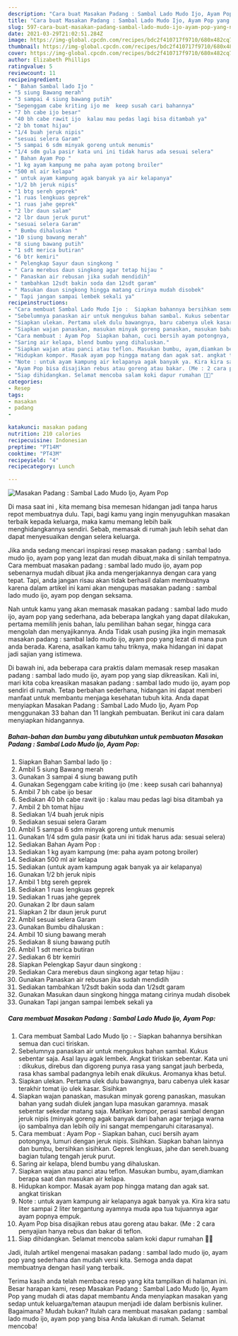 ```yaml
---
description: "Cara buat Masakan Padang : Sambal Lado Mudo Ijo, Ayam Pop yang nikmat Untuk Jualan"
title: "Cara buat Masakan Padang : Sambal Lado Mudo Ijo, Ayam Pop yang nikmat Untuk Jualan"
slug: 597-cara-buat-masakan-padang-sambal-lado-mudo-ijo-ayam-pop-yang-nikmat-untuk-jualan
date: 2021-03-29T21:02:51.284Z
image: https://img-global.cpcdn.com/recipes/bdc2f410717f9710/680x482cq70/masakan-padang-sambal-lado-mudo-ijo-ayam-pop-foto-resep-utama.jpg
thumbnail: https://img-global.cpcdn.com/recipes/bdc2f410717f9710/680x482cq70/masakan-padang-sambal-lado-mudo-ijo-ayam-pop-foto-resep-utama.jpg
cover: https://img-global.cpcdn.com/recipes/bdc2f410717f9710/680x482cq70/masakan-padang-sambal-lado-mudo-ijo-ayam-pop-foto-resep-utama.jpg
author: Elizabeth Phillips
ratingvalue: 5
reviewcount: 11
recipeingredient:
- " Bahan Sambal lado Ijo "
- "5 siung Bawang merah"
- "3 sampai 4 siung bawang putih"
- "Segenggam cabe kriting ijo me  keep susah cari bahannya"
- "7 bh cabe ijo besar"
- "40 bh cabe rawit ijo  kalau mau pedas lagi bisa ditambah ya"
- "2 bh tomat hijau"
- "1/4 buah jeruk nipis"
- "sesuai selera Garam"
- "5 sampai 6 sdm minyak goreng untuk menumis"
- "1/4 sdm gula pasir kata uni ini tidak harus ada sesuai selera"
- " Bahan Ayam Pop "
- "1 kg ayam kampung me paha ayam potong broiler"
- "500 ml air kelapa"
- " untuk ayam kampung agak banyak ya air kelapanya"
- "1/2 bh jeruk nipis"
- "1 btg sereh geprek"
- "1 ruas lengkuas geprek"
- "1 ruas jahe geprek"
- "2 lbr daun salam"
- "2 lbr daun jeruk purut"
- "sesuai selera Garam"
- " Bumbu dihaluskan "
- "10 siung bawang merah"
- "8 siung bawang putih"
- "1 sdt merica butiran"
- "6 btr kemiri"
- " Pelengkap Sayur daun singkong "
- " Cara merebus daun singkong agar tetap hijau "
- " Panaskan air rebusan jika sudah mendidih"
- " tambahkan 12sdt bakin soda dan 12sdt garam"
- " Masukan daun singkong hingga matang cirinya mudah disobek"
- " Tapi jangan sampai lembek sekali ya"
recipeinstructions:
- "Cara membuat Sambal Lado Mudo Ijo :  Siapkan bahannya bersihkan semua dan cuci tiriskan."
- "Sebelumnya panaskan air untuk mengukus bahan sambal. Kukus sebentar saja. Asal layu agak lembek. Angkat tiriskan sebentar. Kata uni : dikukus, direbus dan digoreng punya rasa yang sangat jauh berbeda, rasa khas sambal padangnya lebih enak dikukus. Aromanya khas betul."
- "Siapkan ulekan. Pertama ulek dulu bawangnya, baru cabenya ulek kasar terakhir tomat ijo ulek kasar. Sisihkan"
- "Siapkan wajan panaskan, masukan minyak goreng panaskan, masukan bahan yang sudah diulek jangan lupa masukan garamnya. masak sebentar sekedar matang saja. Matikan kompor, perasi sambal dengan jeruk nipis (minyak goreng agak banyak dari bahan agar terjaga warna ijo sambalnya dan lebih oily ini sangat mempengaruhi citarasanya)."
- "Cara membuat : Ayam Pop  Siapkan bahan, cuci bersih ayam potongnya, lumuri dengan jeruk nipis. Sisihkan. Siapkan bahan lainnya dan bumbu, bersihkan sisihkan. Geprek lengkuas, jahe dan sereh.buang bagian tulang tengah jeruk purut."
- "Saring air kelapa, blend bumbu yang dihaluskan."
- "Siapkan wajan atau panci atau teflon. Masukan bumbu, ayam,diamkan berapa saat dan masukan air kelapa."
- "Hidupkan kompor. Masak ayam pop hingga matang dan agak sat. angkat tiriskan"
- "Note : untuk ayam kampung air kelapanya agak banyak ya. Kira kira satu liter sampai 2 liter tergantung ayamnya muda apa tua tujuannya agar ayam popnya empuk."
- "Ayam Pop bisa disajikan rebus atau goreng atau bakar. (Me : 2 cara penyajian hanya rebus dan bakar di teflon."
- "Siap dihidangkan. Selamat mencoba salam koki dapur rumahan 👩‍🍳"
categories:
- Resep
tags:
- masakan
- padang
- 

katakunci: masakan padang  
nutrition: 210 calories
recipecuisine: Indonesian
preptime: "PT14M"
cooktime: "PT43M"
recipeyield: "4"
recipecategory: Lunch

---
```



![Masakan Padang : Sambal Lado Mudo Ijo, Ayam Pop](https://img-global.cpcdn.com/recipes/bdc2f410717f9710/680x482cq70/masakan-padang-sambal-lado-mudo-ijo-ayam-pop-foto-resep-utama.jpg)

Di masa  saat ini , kita memang bisa memesan hidangan jadi tanpa harus repot membuatnya dulu. Tapi, bagi kamu yang ingin menyuguhkan masakan terbaik kepada keluarga, maka kamu memang lebih baik menghidangkannya sendiri. Sebab, memasak di rumah jauh lebih sehat dan dapat menyesuaikan dengan selera keluarga.

Jika anda sedang mencari inspirasi resep masakan padang : sambal lado mudo ijo, ayam pop yang lezat dan mudah dibuat,maka di sinilah tempatnya. Cara membuat masakan padang : sambal lado mudo ijo, ayam pop  sebenarnya mudah dibuat jika anda mengerjakannya dengan cara yang tepat. Tapi, anda jangan risau akan tidak berhasil dalam membuatnya 
karena dalam artikel ini kami akan mengupas masakan padang : sambal lado mudo ijo, ayam pop dengan seksama.  



Nah untuk kamu yang akan memasak masakan padang : sambal lado mudo ijo, ayam pop yang sederhana, ada beberapa langkah yang dapat dilakukan, pertama memilih jenis bahan, lalu pemilihan bahan segar, hingga cara mengolah dan menyajikannya. Anda Tidak usah pusing jika ingin memasak masakan padang : sambal lado mudo ijo, ayam pop yang lezat di mana pun anda berada. Karena, asalkan kamu  tahu triknya, maka hidangan ini dapat jadi sajian yang istimewa.

Di bawah ini, ada beberapa cara praktis  dalam memasak resep masakan padang : sambal lado mudo ijo, ayam pop yang siap dikreasikan. Kali ini, mari kita coba kreasikan masakan padang : sambal lado mudo ijo, ayam pop sendiri di rumah. Tetap berbahan sederhana, hidangan ini dapat memberi manfaat untuk membantu menjaga kesehatan tubuh kita. Anda dapat menyiapkan Masakan Padang : Sambal Lado Mudo Ijo, Ayam Pop menggunakan 33 bahan dan 11 langkah pembuatan. Berikut ini cara dalam menyiapkan hidangannya.

<!--inarticleads1-->

##### Bahan-bahan dan bumbu yang dibutuhkan untuk pembuatan Masakan Padang : Sambal Lado Mudo Ijo, Ayam Pop:

1. Siapkan  Bahan Sambal lado Ijo :
1. Ambil 5 siung Bawang merah
1. Gunakan 3 sampai 4 siung bawang putih
1. Gunakan Segenggam cabe kriting ijo (me : keep susah cari bahannya)
1. Ambil 7 bh cabe ijo besar
1. Sediakan 40 bh cabe rawit ijo : kalau mau pedas lagi bisa ditambah ya
1. Ambil 2 bh tomat hijau
1. Sediakan 1/4 buah jeruk nipis
1. Sediakan sesuai selera Garam
1. Ambil 5 sampai 6 sdm minyak goreng untuk menumis
1. Gunakan 1/4 sdm gula pasir (kata uni ini tidak harus ada: sesuai selera)
1. Sediakan  Bahan Ayam Pop :
1. Sediakan 1 kg ayam kampung (me: paha ayam potong broiler)
1. Sediakan 500 ml air kelapa
1. Sediakan  (untuk ayam kampung agak banyak ya air kelapanya)
1. Gunakan 1/2 bh jeruk nipis
1. Ambil 1 btg sereh geprek
1. Sediakan 1 ruas lengkuas geprek
1. Sediakan 1 ruas jahe geprek
1. Gunakan 2 lbr daun salam
1. Siapkan 2 lbr daun jeruk purut
1. Ambil sesuai selera Garam
1. Gunakan  Bumbu dihaluskan :
1. Ambil 10 siung bawang merah
1. Sediakan 8 siung bawang putih
1. Ambil 1 sdt merica butiran
1. Sediakan 6 btr kemiri
1. Siapkan  Pelengkap Sayur daun singkong :
1. Sediakan  Cara merebus daun singkong agar tetap hijau :
1. Gunakan  Panaskan air rebusan jika sudah mendidih
1. Sediakan  tambahkan 1/2sdt bakin soda dan 1/2sdt garam
1. Gunakan  Masukan daun singkong hingga matang cirinya mudah disobek
1. Gunakan  Tapi jangan sampai lembek sekali ya




<!--inarticleads2-->

##### Cara membuat Masakan Padang : Sambal Lado Mudo Ijo, Ayam Pop:

1. Cara membuat Sambal Lado Mudo Ijo :  - Siapkan bahannya bersihkan semua dan cuci tiriskan.
1. Sebelumnya panaskan air untuk mengukus bahan sambal. Kukus sebentar saja. Asal layu agak lembek. Angkat tiriskan sebentar. Kata uni : dikukus, direbus dan digoreng punya rasa yang sangat jauh berbeda, rasa khas sambal padangnya lebih enak dikukus. Aromanya khas betul.
1. Siapkan ulekan. Pertama ulek dulu bawangnya, baru cabenya ulek kasar terakhir tomat ijo ulek kasar. Sisihkan
1. Siapkan wajan panaskan, masukan minyak goreng panaskan, masukan bahan yang sudah diulek jangan lupa masukan garamnya. masak sebentar sekedar matang saja. Matikan kompor, perasi sambal dengan jeruk nipis (minyak goreng agak banyak dari bahan agar terjaga warna ijo sambalnya dan lebih oily ini sangat mempengaruhi citarasanya).
1. Cara membuat : Ayam Pop  - Siapkan bahan, cuci bersih ayam potongnya, lumuri dengan jeruk nipis. Sisihkan. Siapkan bahan lainnya dan bumbu, bersihkan sisihkan. Geprek lengkuas, jahe dan sereh.buang bagian tulang tengah jeruk purut.
1. Saring air kelapa, blend bumbu yang dihaluskan.
1. Siapkan wajan atau panci atau teflon. Masukan bumbu, ayam,diamkan berapa saat dan masukan air kelapa.
1. Hidupkan kompor. Masak ayam pop hingga matang dan agak sat. angkat tiriskan
1. Note : untuk ayam kampung air kelapanya agak banyak ya. Kira kira satu liter sampai 2 liter tergantung ayamnya muda apa tua tujuannya agar ayam popnya empuk.
1. Ayam Pop bisa disajikan rebus atau goreng atau bakar. (Me : 2 cara penyajian hanya rebus dan bakar di teflon.
1. Siap dihidangkan. Selamat mencoba salam koki dapur rumahan 👩‍🍳




Jadi, itulah artikel mengenai  masakan padang : sambal lado mudo ijo, ayam pop  yang sederhana dan mudah versi kita. Semoga anda dapat membuatnya dengan hasil yang terbaik. 

Terima kasih anda telah membaca resep yang kita tampilkan di halaman ini. Besar harapan kami, resep  Masakan Padang : Sambal Lado Mudo Ijo, Ayam Pop yang mudah di atas dapat membantu Anda menyiapkan masakan yang sedap untuk keluarga/teman ataupun menjadi ide dalam berbisnis kuliner. Bagaimana? Mudah bukan? Itulah cara membuat masakan padang : sambal lado mudo ijo, ayam pop yang bisa Anda lakukan di rumah. Selamat mencoba!


